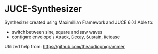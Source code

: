 # JUCE-Synthesizer
Synthesizer created using Maximillian Framework and JUCE 6.0.1
Able to:
- switch between sine, square and saw waves
- configure envelope's Attack, Decay, Sustain, Release

Utilized help from: https://github.com/theaudioprogrammer
